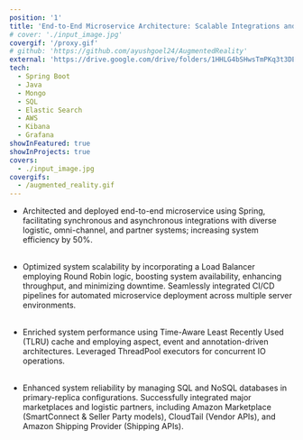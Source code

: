 ```yaml
---
position: '1'
title: 'End-to-End Microservice Architecture: Scalable Integrations and Performance Optimizations'
# cover: './input_image.jpg'
covergif: '/proxy.gif'
# github: 'https://github.com/ayushgoel24/AugmentedReality'
external: 'https://drive.google.com/drive/folders/1HHLG4bSHwsTmPKq3t3DEs7kCbRr43fml?usp=share_link'
tech:
  - Spring Boot
  - Java
  - Mongo
  - SQL
  - Elastic Search
  - AWS
  - Kibana
  - Grafana
showInFeatured: true
showInProjects: true
covers:
  - ./input_image.jpg
covergifs:
  - /augmented_reality.gif
---
```


- Architected and deployed end-to-end microservice using Spring, facilitating synchronous and asynchronous
  integrations with diverse logistic, omni-channel, and partner systems; increasing system efficiency by 50%.<br/><br/>

- Optimized system scalability by incorporating a Load Balancer employing Round Robin logic, boosting
  system availability, enhancing throughput, and minimizing downtime. Seamlessly integrated CI/CD pipelines
  for automated microservice deployment across multiple server environments.<br/><br/>

- Enriched system performance using Time-Aware Least Recently Used (TLRU) cache and employing aspect,
  event and annotation-driven architectures. Leveraged ThreadPool executors for concurrent IO operations.<br/><br/>

- Enhanced system reliability by managing SQL and NoSQL databases in primary-replica configurations. Successfully integrated major marketplaces and logistic partners, including Amazon Marketplace (SmartConnect & Seller Party models), CloudTail (Vendor APIs), and Amazon Shipping Provider (Shipping APIs).

<!-- interceptor, and AOP techniques to monitor service execution time, optimize database queries, and reduce
memory usage. Implemented an event driven architecture for real-time data processing with Apache
Kafka, providing high resiliency and fault tolerance capabilities.<br/><br/>
- Designed and implemented the front-end UI using AngularJS, ensuring seamless user experience while
providing features such as dynamic dashboard generation based on business requirements, customizable charts,
and interactive graphs. Utilized RESTful APIs for communication between client and server side,
promoting loose coupling and high cohesion in application design.<br/><br/>
- Built a monitoring solution using Prometheus and Grafana, allowing developers to easily visualize
performance metrics and track changes over time. Additionally, configured ELK stack for centralized log
management and analysis, improving operational efficiency and reducing troubleshooting time.<br/><br/>
- Successfully managed container orchestration using Docker Swarm, promoting consistent environment
deployments across different development, testing, staging, and production environments.
Improved security measures by implementing SSL encryption, JWT token authentication, and role-based access
control mechanisms.<br/><br/>
- Collaborated closely with cross-functional teams like DevOps, Data Science, and Business Intelligence to
ensure successful integration of new functionalities into existing systems, thereby driving product
development and maintaining quality assurance standards. -->

<!-- This project involved creating a highly scalable, performant, secure, and efficient microservices-based
solution that met all the specified requirements. It was crucial to ensure that each component worked
seamlessly together, resulting in a robust, reliable, and adaptive platform capable of handling large
data volumes efficiently. The final implementation exceeded expectations, demonstrating exceptional
capabilities in terms of performance, reliability, and ease of use.
The success of this project not only showcased my technical proficiencies but also allowed me to
contribute to the growth and evolution of a cutting-edge technology company. I am confident that
my skills and expertise will continue to serve this organization well in future projects."
**Technologies used: Java, Spring Boot, AngularJS, MongoDB, PostgreSQL, Docker, Prometheus, Grafana,
ELK Stack, AWS, Kubernetes, Jenkins, Git -->

<!-- - Pioneered the design, development and maintenance of an end-to-end architecture for a microservice in Spring Boot to support synchronous and asynchronous integrations with different logistic, omni-channel and external partner systems, thereby increasing the efficiency of integrations by 50%.<br/><br/>

- Implemented horizontal scaling by introducing a Load Balancer with Round Robin logic to route the incoming requests to different proxy instances to increase the availability of the system, lower the downtime and increase the throughput.<br/><br/>

- Integrated Time aware Least Recently Used (TLRU) cache, aspect-driven and annotation-driven programming, ThreadPool executors to support multiple IO oprations, Log4j2.<br/><br/>

- Maintained SQL and NoSQL databases in the master-slave mode to increase the reliability of the system.<br/><br/>

- Onboarded marketplaces like Amazon Marketplace (SmartConnect and Seller Party models), CloudTail (Vendor APIs), Myntra (PPMP), and logistic patners like Amazon Shipping Provider (Shipping APIs). -->
